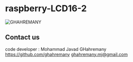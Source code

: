 # raspberry-LCD16-2
![GHAHREMANY](https://github.com/ghahremany/raspberry-LCD16-2/blob/master/LCD-16-2.png)


## Contact us
code developer : Mohammad Javad GHahremany
https://github.com/ghahremany
ghahremany.mj@gmail.com
